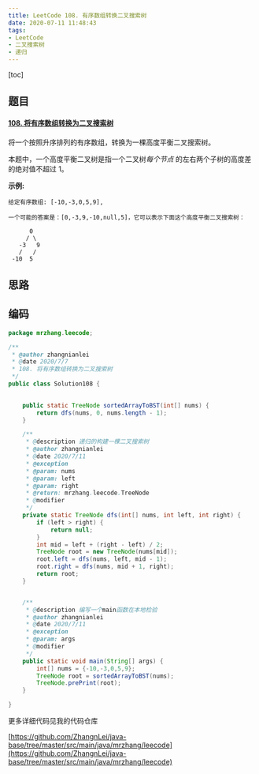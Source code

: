 ```yaml
---
title: LeetCode 108. 有序数组转换二叉搜索树
date: 2020-07-11 11:48:43
tags:
- LeetCode
- 二叉搜索树
- 递归
---
```




[toc]

## 题目

#### [108. 将有序数组转换为二叉搜索树](https://leetcode-cn.com/problems/convert-sorted-array-to-binary-search-tree/)

将一个按照升序排列的有序数组，转换为一棵高度平衡二叉搜索树。

本题中，一个高度平衡二叉树是指一个二叉树*每个节点* 的左右两个子树的高度差的绝对值不超过 1。

**示例:**

```
给定有序数组: [-10,-3,0,5,9],

一个可能的答案是：[0,-3,9,-10,null,5]，它可以表示下面这个高度平衡二叉搜索树：

      0
     / \
   -3   9
   /   /
 -10  5
```

## 思路





## 编码

```java
package mrzhang.leecode;

/**
 * @author zhangnianlei
 * @date 2020/7/7
 * 108. 将有序数组转换为二叉搜索树
 */
public class Solution108 {

	
	public static TreeNode sortedArrayToBST(int[] nums) {
		return dfs(nums, 0, nums.length - 1);
	}

	/**
	 * @description 递归的构建一棵二叉搜索树
	 * @author zhangnianlei
	 * @date 2020/7/11
	 * @exception
	 * @param: nums
	 * @param: left
	 * @param: right
	 * @return: mrzhang.leecode.TreeNode
	 * @modifier
	 */
	private static TreeNode dfs(int[] nums, int left, int right) {
		if (left > right) {
			return null;
		}
		int mid = left + (right - left) / 2;
		TreeNode root = new TreeNode(nums[mid]);
		root.left = dfs(nums, left, mid - 1);
		root.right = dfs(nums, mid + 1, right);
		return root;
	}


	/**
	 * @description 编写一个main函数在本地检验
	 * @author zhangnianlei
	 * @date 2020/7/11
	 * @exception
	 * @param: args
	 * @modifier
	 */
	public static void main(String[] args) {
		int[] nums = {-10,-3,0,5,9};
		TreeNode root = sortedArrayToBST(nums);
		TreeNode.prePrint(root);
	}

}
```



更多详细代码见我的代码仓库

[https://github.com/ZhangnLei/java-base/tree/master/src/main/java/mrzhang/leecode](https://github.com/ZhangnLei/java-base/tree/master/src/main/java/mrzhang/leecode)